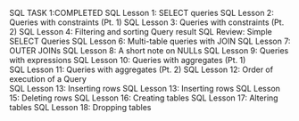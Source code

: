 
SQL TASK 1:COMPLETED
SQL Lesson 1: SELECT queries 
SQL Lesson 2: Queries with constraints (Pt. 1)
SQL Lesson 3: Queries with constraints (Pt. 2)
SQL Lesson 4: Filtering and sorting Query result
SQL Review: Simple SELECT Queries
SQL Lesson 6: Multi-table queries with JOIN
SQL Lesson 7: OUTER JOINs
SQL Lesson 8: A short note on NULLs
SQL Lesson 9: Queries with expressions
SQL Lesson 10: Queries with aggregates (Pt. 1)    
SQL Lesson 11: Queries with aggregates (Pt. 2)
SQL Lesson 12: Order of execution of a Query  
SQL Lesson 13: Inserting rows
SQL Lesson 13: Inserting rows
SQL Lesson 15: Deleting rows
SQL Lesson 16: Creating tables
SQL Lesson 17: Altering tables
SQL Lesson 18: Dropping tables

